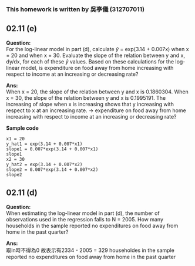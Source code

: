 ### This homework is written by 吳亭儀 (312707011)
## 02.11 (e)
**Question:**\
For the log-linear model in part (d), calculate $\hat{y}$ = exp(3.14 + 0.007x) when x = 20 and when x = 30. Evaluate the slope of the relation between y and x, dy/dx, for each of these $\hat{y}$ values. Based on these calculations for the log-linear model, is expenditure on food away from home increasing
with respect to income at an increasing or decreasing rate?

**Ans:**\
When x = 20, the slope of the relation between y and x is 0.1860304.
When x = 30, the slope of the relation between y and x is 0.1995191.
The increasing of slope when x is increasing shows that y increasing with respect to x at an increasing rate.
→ expenditure on food away from home increasing with respect to income at an increasing or decreasing rate?


**Sample code**
```
x1 = 20
y_hat1 = exp(3.14 + 0.007*x1)
slope1 = 0.007*exp(3.14 + 0.007*x1)
slope1
x2 = 30
y_hat2 = exp(3.14 + 0.007*x2)
slope2 = 0.007*exp(3.14 + 0.007*x2)
slope2
```
## 02.11 (d)
**Question:**\
When estimating the log-linear model in part (d), the number of observations used in the regression falls to N = 2005. How many households in the sample reported no expenditures on food away from home in the past quarter?

**Ans:**\
取ln時不得為0
故表示有2334 - 2005 = 329 householdes in the sample reported no expenditures on food away from home in the past quarter
